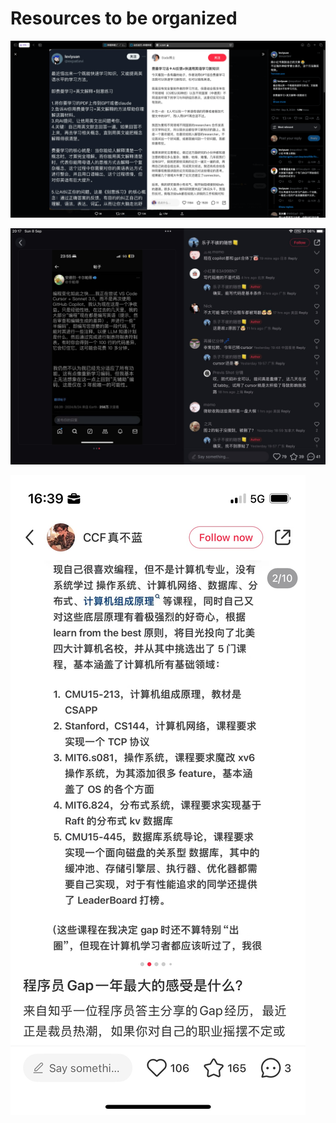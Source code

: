 # Resources to be organized

![Screenshot 2024-09-10 at 21.25.18.png](Resources%20to%20be%20organized%204559abac81ea47f0ae0c48297e4a6d6d/Screenshot_2024-09-10_at_21.25.18.png)

![IMG_0585.jpeg](Resources%20to%20be%20organized%204559abac81ea47f0ae0c48297e4a6d6d/IMG_0585.jpeg)

![IMG_8345.jpeg](Resources%20to%20be%20organized%204559abac81ea47f0ae0c48297e4a6d6d/IMG_8345.jpeg)